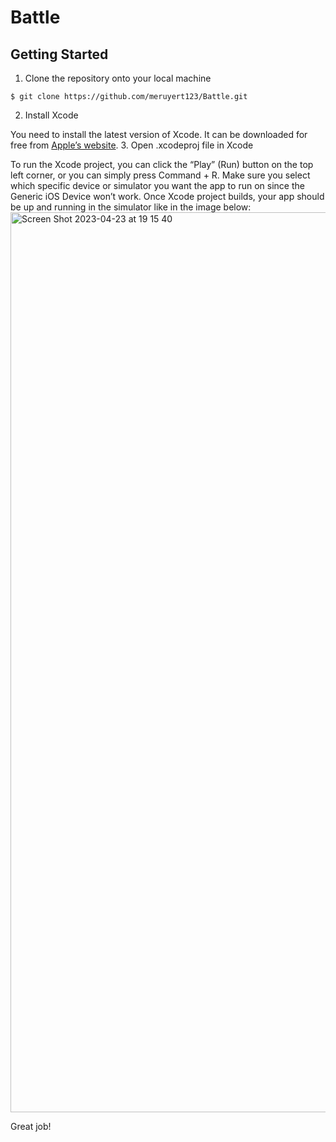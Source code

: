 # Battle

## Getting Started

1. Clone the repository onto your local machine
```
$ git clone https://github.com/meruyert123/Battle.git
```
2. Install Xcode

You need to install the latest version of Xcode. It can be downloaded for free from [Apple’s website](https://developer.apple.com/xcode/).
3. Open .xcodeproj file in Xcode

To run the Xcode project, you can click the “Play” (Run) button on the top left corner, or you can simply press Command + R. Make sure you select which specific device or simulator you want the app to run on since the Generic iOS Device won’t work. Once Xcode project builds, your app should be up and running in the simulator like in the image below:
<img width="1440" alt="Screen Shot 2023-04-23 at 19 15 40" src="https://user-images.githubusercontent.com/90917762/233842772-32d75ecd-3541-4fe6-9ca8-11236e120e3e.png">


Great job! 
